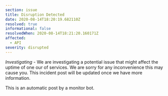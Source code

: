 ```yaml
---
section: issue
title: Disruption Detected
date: 2020-08-14T18:20:19.682110Z
resolved: true
informational: false
resolvedWhen: 2020-08-14T18:21:20.160171Z
affected:
  - API
severity: disrupted
---
```

*Investigating* - We are investigating a potential issue that might affect the uptime of one our of services. We are sorry for any inconvenience this may cause you. This incident post will be updated once we have more information.

This is an automatic post by a monitor bot.
        